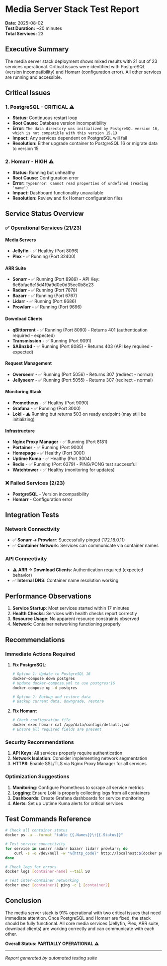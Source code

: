 # Media Server Stack Test Report
**Date:** 2025-08-02  
**Test Duration:** ~20 minutes  
**Total Services:** 23

## Executive Summary

The media server stack deployment shows mixed results with 21 out of 23 services operational. Critical issues were identified with PostgreSQL (version incompatibility) and Homarr (configuration error). All other services are running and accessible.

## Critical Issues

### 1. PostgreSQL - **CRITICAL** ⚠️
- **Status:** Continuous restart loop
- **Root Cause:** Database version incompatibility
- **Error:** `The data directory was initialized by PostgreSQL version 16, which is not compatible with this version 15.13`
- **Impact:** Any services dependent on PostgreSQL will fail
- **Resolution:** Either upgrade container to PostgreSQL 16 or migrate data to version 15

### 2. Homarr - **HIGH** ⚠️
- **Status:** Running but unhealthy
- **Root Cause:** Configuration error
- **Error:** `TypeError: Cannot read properties of undefined (reading 'name')`
- **Impact:** Dashboard functionality unavailable
- **Resolution:** Review and fix Homarr configuration files

## Service Status Overview

### ✅ Operational Services (21/23)

#### Media Servers
- **Jellyfin** - ✅ Healthy (Port 8096)
- **Plex** - ✅ Running (Port 32400)

#### ARR Suite
- **Sonarr** - ✅ Running (Port 8989) - API Key: 6e6bfac6e15d4f9a9d0e0d35ec0b8e23
- **Radarr** - ✅ Running (Port 7878)
- **Bazarr** - ✅ Running (Port 6767)
- **Lidarr** - ✅ Running (Port 8686)
- **Prowlarr** - ✅ Running (Port 9696)

#### Download Clients
- **qBittorrent** - ✅ Running (Port 8090) - Returns 401 (authentication required - expected)
- **Transmission** - ✅ Running (Port 9091)
- **SABnzbd** - ✅ Running (Port 8085) - Returns 403 (API key required - expected)

#### Request Management
- **Overseerr** - ✅ Running (Port 5056) - Returns 307 (redirect - normal)
- **Jellyseerr** - ✅ Running (Port 5055) - Returns 307 (redirect - normal)

#### Monitoring Stack
- **Prometheus** - ✅ Healthy (Port 9090)
- **Grafana** - ✅ Running (Port 3000)
- **Loki** - ⚠️ Running but returns 503 on ready endpoint (may still be initializing)

#### Infrastructure
- **Nginx Proxy Manager** - ✅ Running (Port 8181)
- **Portainer** - ✅ Running (Port 9000)
- **Homepage** - ✅ Healthy (Port 3001)
- **Uptime Kuma** - ✅ Healthy (Port 3004)
- **Redis** - ✅ Running (Port 6379) - PING/PONG test successful
- **Watchtower** - ✅ Healthy (monitoring for updates)

### ❌ Failed Services (2/23)
- **PostgreSQL** - Version incompatibility
- **Homarr** - Configuration error

## Integration Tests

### Network Connectivity
- ✅ **Sonarr → Prowlarr**: Successfully pinged (172.18.0.11)
- ✅ **Container Network**: Services can communicate via container names

### API Connectivity
- ⚠️ **ARR → Download Clients**: Authentication required (expected behavior)
- ✅ **Internal DNS**: Container name resolution working

## Performance Observations

1. **Service Startup**: Most services started within 17 minutes
2. **Health Checks**: Services with health checks report correctly
3. **Resource Usage**: No apparent resource constraints observed
4. **Network**: Container networking functioning properly

## Recommendations

### Immediate Actions Required
1. **Fix PostgreSQL**:
   ```bash
   # Option 1: Update to PostgreSQL 16
   docker-compose down postgres
   # Update docker-compose.yml to use postgres:16
   docker-compose up -d postgres
   
   # Option 2: Backup and restore data
   # Backup current data, downgrade, restore
   ```

2. **Fix Homarr**:
   ```bash
   # Check configuration file
   docker exec homarr cat /app/data/configs/default.json
   # Ensure all required fields are present
   ```

### Security Recommendations
1. **API Keys**: All services properly require authentication
2. **Network Isolation**: Consider implementing network segmentation
3. **HTTPS**: Enable SSL/TLS via Nginx Proxy Manager for all services

### Optimization Suggestions
1. **Monitoring**: Configure Prometheus to scrape all service metrics
2. **Logging**: Ensure Loki is properly collecting logs from all containers
3. **Dashboards**: Create Grafana dashboards for service monitoring
4. **Alerts**: Set up Uptime Kuma alerts for critical services

## Test Commands Reference

```bash
# Check all container status
docker ps -a --format "table {{.Names}}\t{{.Status}}"

# Test service connectivity
for service in sonarr radarr bazarr lidarr prowlarr; do
    curl -s -o /dev/null -w "%{http_code}" http://localhost:$(docker port $service | grep -oE '[0-9]+$' | head -1)
done

# Check logs for errors
docker logs [container-name] --tail 50

# Test inter-container networking
docker exec [container1] ping -c 1 [container2]
```

## Conclusion

The media server stack is 91% operational with two critical issues that need immediate attention. Once PostgreSQL and Homarr are fixed, the stack should be fully functional. All core media services (Jellyfin, Plex, ARR suite, download clients) are working correctly and can communicate with each other.

**Overall Status: PARTIALLY OPERATIONAL** ⚠️

---
*Report generated by automated testing suite*